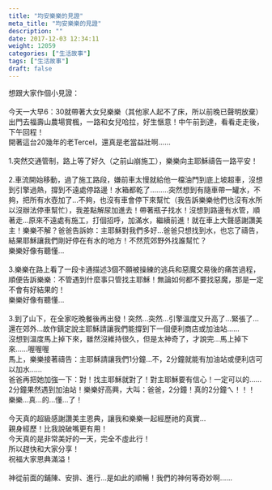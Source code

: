 ```yaml
---
title: "均安樂樂的見證"
meta_title: "均安樂樂的見證"
description: ""
date: 2017-12-03 12:34:11
weight: 12059
categories: ["生活故事"]
tags: ["生活故事"]
draft: false
---
```


想跟大家作個小見證：<br />
<br />
今天一大早6：30就帶著大女兒樂樂（其他家人起不了床，所以前晚已聲明放棄）出門去福壽山農場賞楓，一路和女兒哈拉，好生愜意！中午前到達，看看走走後，下午回程！<br />
開著這台20幾年的老Tercel，還真是老當益壯啊……<br />
<br />
1.突然交通管制，路上等了好久（之前山崩施工），樂樂向主耶穌禱告一路平安！<br />
<br />
2.車流開始移動，過了施工路段，嫌前車太慢就給他一檔油門到底上坡超車，沒想到引擎過熱，撐到不遠處停路邊！水箱都乾了………突然想到有隨車帶一罐水，不夠，把所有水壺加了…不夠，也沒有車會停下來幫忙（我告訴樂樂他們也沒有水所以沒辦法停車幫忙），我差點解尿加進去！帶著瓶子找水！沒想到路邊有水管，順著走…原來不遠處有施工，打個招呼，加滿水，繼續前進！就在車上大聲感謝讚美主！樂樂不解？爸爸告訴妳：主耶穌對我們多好…爸爸只想找到水，也忘了禱告，結果耶穌讓我們剛好停在有水的地方！不然荒郊野外找誰幫忙？<br />
樂樂好像有聽懂…<br />
<br />
3.樂樂在路上看了一段卡通描述3個不願被操練的逃兵和惡魔交易後的痛苦過程，順便告訴樂樂：不管遇到什麼事只管找主耶穌！無論如何都不要找惡魔，那是一定不會有好結果的！<br />
樂樂好像有聽懂…<br />
<br />
3.到了山下，在全家吃晚餐後再出發！突然…突然…引擎溫度又升高了…緊張了…還在郊外…故作鎮定說主耶穌請讓我們能撐到下一個便利商店或加油站……<br />
沒想到溫度馬上掉下來，雖然沒維持很久，但是太神奇了，才說完…馬上掉下來……喔喔喔<br />
馬上，樂樂接著禱告：主耶穌請讓我們1分鐘…不，2分鐘就能有加油站或便利店可以加水……<br />
爸爸再把她加強一下：對！找主耶穌就對了！對主耶穌要有信心！一定可以的……<br />
2分鐘果然遇到加油站！樂樂好高興，大叫：爸爸，2分鐘！真的2分鐘ㄟ！！！<br />
樂樂…真…的…懂…了！<br />
<br />
今天真的超級感謝讚美主恩典，讓我和樂樂一起經歷祂的真實…<br />
親身經歷！比我說破嘴更有用！<br />
今天真的是非常美好的一天，完全不虛此行！<br />
所以趕快和大家分享！<br />
祝福大家恩典滿溢！<br />
<br />
神從前面的鋪陳、安排、進行…是如此的順暢！我們的神何等奇妙啊……
        